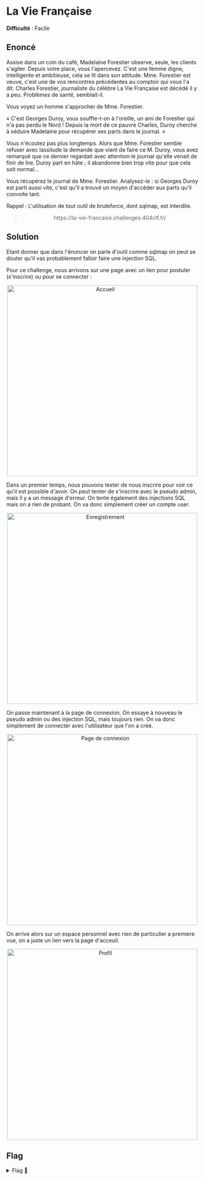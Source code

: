 # La Vie Française

**Difficulté** : Facile

## Enoncé

Assise dans un coin du café, Madelaine Forestier observe, seule, les clients s'agiter. Depuis votre place, vous l'apercevez. C'est une femme digne, intelligente et ambitieuse, cela se lit dans son attitude. Mme. Forestier est veuve, c'est une de vos rencontres précédentes au comptoir qui vous l'a dit. Charles Forestier, journaliste du célèbre La Vie Française est décédé il y a peu. Problèmes de santé, semblait-il.

Vous voyez un homme s'approcher de Mme. Forestier.

« C'est Georges Duroy, vous souffle-t-on à l'oreille, un ami de Forestier qui n'a pas perdu le Nord ! Depuis la mort de ce pauvre Charles, Duroy cherche à séduire Madelaine pour récupérer ses parts dans le journal. »

Vous n'écoutez pas plus longtemps. Alors que Mme. Forestier semble refuser avec lassitude la demande que vient de faire ce M. Duroy, vous avez remarqué que ce dernier regardait avec attention le journal qu'elle venait de finir de lire. Duroy part en hâte ; il abandonne bien trop vite pour que cela soit normal...

Vous récupérez le journal de Mme. Forestier. Analysez-le : si Georges Duroy est parti aussi vite, c'est qu'il a trouvé un moyen d'accéder aux parts qu'il convoite tant.

Rappel : L'utilisation de tout outil de bruteforce, dont sqlmap, est interdite.

> <p align="center"> https://la-vie-francaise.challenges.404ctf.fr/ </p>


## Solution

Etant donner que dans l'énoncer on parle d'outil comme sqlmap on peut se douter qu'il vas probablement falloir faire une injection SQL.

Pour ce challenge, nous arrivons sur une page avec un lien pour postuler (s'inscrire) ou pour se connecter : 

<p align="center"><img src="Accueil.png" alt="Accueil" width="500"></p>

Dans un premier temps, nous pouvons tester de nous inscrire pour voir ce qu'il est possible d'avoir. On peut tenter de s'inscrire avec le pseudo admin, mais il y a un message d'erreur. On tente également des injections SQL mais on a rien de probant. On va donc simplement créer un compte user.

<p align="center"><img src="Page d'enregistrement.png" alt="Enregistrement" width="500"></p>

On passe maintenant à la page de connexion. On essaye à nouveau le pseudo admin ou des injection SQL, mais toujours rien. On va donc simplement de connecter avec l'utilisateur que l'on a créé.

<p align="center"><img src="Page de connexion.png" alt="Page de connexion" width="500"></p>

On arrive alors sur un espace personnel avec rien de particulier a premiere vue, on a juste un lien vers la page d'acceuil.

<p align="center"><img src="Profil.png" alt="Profil" width="500"></p>


## Flag

<details>
<summary> Flag 🚩</summary>

```
404CTF{B3w4Re_th3_d3STruct1v3s_Qu0tes}
```
